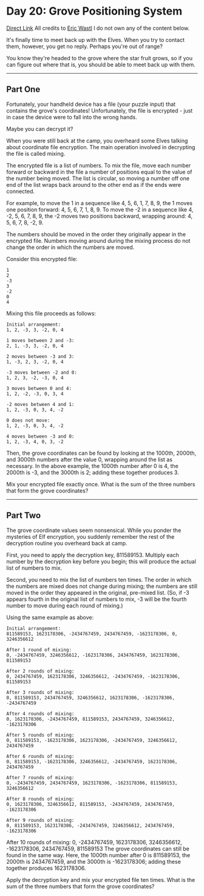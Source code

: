 # Day 20: Grove Positioning System

[Direct Link](https://adventofcode.com/2022/day/20)
All credits to [Eric Wastl](https://twitter.com/ericwastl)
I do not own any of the content below.

It's finally time to meet back up with the Elves. When you try to contact them, however, you get no reply. Perhaps you're out of range?

You know they're headed to the grove where the star fruit grows, so if you can figure out where that is, you should be able to meet back up with them.

---

## Part One

Fortunately, your handheld device has a file (your puzzle input) that contains the grove's coordinates! Unfortunately, the file is encrypted - just in case the device were to fall into the wrong hands.

Maybe you can decrypt it?

When you were still back at the camp, you overheard some Elves talking about coordinate file encryption. The main operation involved in decrypting the file is called mixing.

The encrypted file is a list of numbers. To mix the file, move each number forward or backward in the file a number of positions equal to the value of the number being moved. The list is circular, so moving a number off one end of the list wraps back around to the other end as if the ends were connected.

For example, to move the 1 in a sequence like 4, 5, 6, 1, 7, 8, 9, the 1 moves one position forward: 4, 5, 6, 7, 1, 8, 9. To move the -2 in a sequence like 4, -2, 5, 6, 7, 8, 9, the -2 moves two positions backward, wrapping around: 4, 5, 6, 7, 8, -2, 9.

The numbers should be moved in the order they originally appear in the encrypted file. Numbers moving around during the mixing process do not change the order in which the numbers are moved.

Consider this encrypted file:

```
1
2
-3
3
-2
0
4
```

Mixing this file proceeds as follows:

```
Initial arrangement:
1, 2, -3, 3, -2, 0, 4

1 moves between 2 and -3:
2, 1, -3, 3, -2, 0, 4

2 moves between -3 and 3:
1, -3, 2, 3, -2, 0, 4

-3 moves between -2 and 0:
1, 2, 3, -2, -3, 0, 4

3 moves between 0 and 4:
1, 2, -2, -3, 0, 3, 4

-2 moves between 4 and 1:
1, 2, -3, 0, 3, 4, -2

0 does not move:
1, 2, -3, 0, 3, 4, -2

4 moves between -3 and 0:
1, 2, -3, 4, 0, 3, -2
```

Then, the grove coordinates can be found by looking at the 1000th, 2000th, and 3000th numbers after the value 0, wrapping around the list as necessary. In the above example, the 1000th number after 0 is 4, the 2000th is -3, and the 3000th is 2; adding these together produces 3.

Mix your encrypted file exactly once. What is the sum of the three numbers that form the grove coordinates?

---

## Part Two

The grove coordinate values seem nonsensical. While you ponder the mysteries of Elf encryption, you suddenly remember the rest of the decryption routine you overheard back at camp.

First, you need to apply the decryption key, 811589153. Multiply each number by the decryption key before you begin; this will produce the actual list of numbers to mix.

Second, you need to mix the list of numbers ten times. The order in which the numbers are mixed does not change during mixing; the numbers are still moved in the order they appeared in the original, pre-mixed list. (So, if -3 appears fourth in the original list of numbers to mix, -3 will be the fourth number to move during each round of mixing.)

Using the same example as above:

```
Initial arrangement:
811589153, 1623178306, -2434767459, 2434767459, -1623178306, 0, 3246356612

After 1 round of mixing:
0, -2434767459, 3246356612, -1623178306, 2434767459, 1623178306, 811589153

After 2 rounds of mixing:
0, 2434767459, 1623178306, 3246356612, -2434767459, -1623178306, 811589153

After 3 rounds of mixing:
0, 811589153, 2434767459, 3246356612, 1623178306, -1623178306, -2434767459

After 4 rounds of mixing:
0, 1623178306, -2434767459, 811589153, 2434767459, 3246356612, -1623178306

After 5 rounds of mixing:
0, 811589153, -1623178306, 1623178306, -2434767459, 3246356612, 2434767459

After 6 rounds of mixing:
0, 811589153, -1623178306, 3246356612, -2434767459, 1623178306, 2434767459

After 7 rounds of mixing:
0, -2434767459, 2434767459, 1623178306, -1623178306, 811589153, 3246356612

After 8 rounds of mixing:
0, 1623178306, 3246356612, 811589153, -2434767459, 2434767459, -1623178306

After 9 rounds of mixing:
0, 811589153, 1623178306, -2434767459, 3246356612, 2434767459, -1623178306
```

After 10 rounds of mixing:
0, -2434767459, 1623178306, 3246356612, -1623178306, 2434767459, 811589153
The grove coordinates can still be found in the same way. Here, the 1000th number after 0 is 811589153, the 2000th is 2434767459, and the 3000th is -1623178306; adding these together produces 1623178306.

Apply the decryption key and mix your encrypted file ten times. What is the sum of the three numbers that form the grove coordinates?
